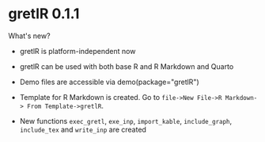 # gretlR 0.1.1


What's new?

* gretlR is platform-independent now

* gretlR can be used with both base R and R Markdown and Quarto

* Demo files are accessible via demo(package="gretlR")

* Template for R Markdown is created. Go to `file->New File->R Markdown-> From Template->gretlR`.

* New functions `exec_gretl`, `exe_inp`, `import_kable`, `include_graph`, `include_tex` and `write_inp` are created



